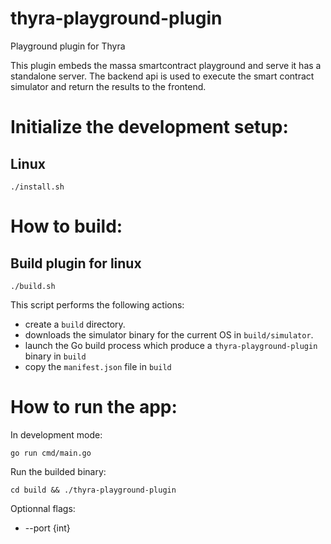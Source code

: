 # thyra-playground-plugin
Playground plugin for Thyra

This plugin embeds the massa smartcontract playground and serve it has a standalone server.
The backend api is used to execute the smart contract simulator and return the results to the frontend.

# Initialize the development setup:

## Linux

```./install.sh```

# How to build:

## Build plugin for linux
```./build.sh```

This script performs the following actions:
- create a ```build``` directory.
- downloads the simulator binary for the current OS in ```build/simulator```.
- launch the Go build process which produce a ```thyra-playground-plugin``` binary in ```build```
- copy the ```manifest.json``` file in ```build``` 

# How to run the app:
In development mode:

```go run cmd/main.go```

Run the builded binary:

```cd build && ./thyra-playground-plugin```

Optionnal flags:
 - --port {int}
